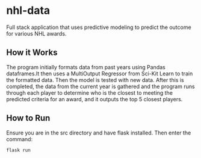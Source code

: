 # nhl-data

Full stack application that uses predictive modeling to predict the outcome for various NHL awards.

## How it Works

The program initially formats data from past years using Pandas dataframes.It then uses a MultiOutput Regressor from Sci-Kit Learn to train the formatted data. Then the model is tested with new data. After this is completed, the data from the current year is gathered and the program runs through each player to determine who is the closest to meeting the predicted criteria for an award, and it outputs the top 5 closest players.

## How to Run

Ensure you are in the src directory and have flask installed. Then enter the command:

```bash
flask run
```